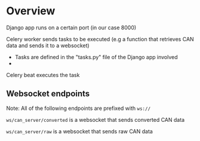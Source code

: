 # Overview
Django app runs on a certain port (in our case 8000)

Celery worker sends tasks to be executed (e.g a function that retrieves CAN data and sends it to a websocket)
- Tasks are defined in the "tasks.py" file of the Django app involved
- 

Celery beat executes the task


## Websocket endpoints

Note: All of the following endpoints are prefixed with `ws://`

`ws/can_server/converted` is a websocket that sends converted CAN data 

`ws/can_server/raw` is a websocket that sends raw CAN data 
